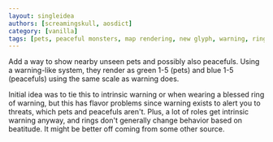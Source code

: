 ```yaml
---
layout: singleidea
authors: [screamingskull, aosdict]
category: [vanilla]
tags: [pets, peaceful monsters, map rendering, new glyph, warning, ring of warning, blessed behavior]
---
```

Add a way to show nearby unseen pets and possibly also peacefuls. Using a
warning-like system, they render as green 1-5 (pets) and blue 1-5 (peacefuls)
using the same scale as warning does.

Initial idea was to tie this to intrinsic warning or when wearing a blessed ring
of warning, but this has flavor problems since warning exists to alert you to
threats, which pets and peacefuls aren't. Plus, a lot of roles get intrinsic
warning anyway, and rings don't generally change behavior based on beatitude. It
might be better off coming from some other source.
